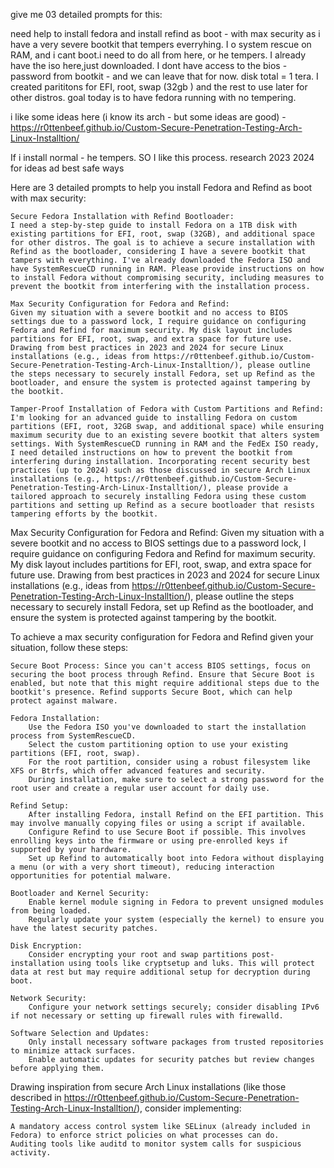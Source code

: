 give me 03 detailed prompts for this:

need help to install fedora and install refind as boot - with max security as i have a very severe bootkit that tempers everryhing. I o system rescue on RAM, and i cant boot.i need to do all from here, or he tempers. I already have the iso here,just downloaded.
I dont have access to the bios - password from bootkit - and we can leave that for now.
disk total = 1 tera. I created parititons for EFI, root, swap (32gb ) and the rest to use later for other distros. goal today is to have fedora running with no tempering.

 i like some ideas here (i know its arch - but some ideas are good) - https://r0ttenbeef.github.io/Custom-Secure-Penetration-Testing-Arch-Linux-Installtion/

If i install normal - he tempers. SO I like this process. research 2023 2024 for ideas ad best safe ways



Here are 3 detailed prompts to help you install Fedora and Refind as boot with max security:



    Secure Fedora Installation with Refind Bootloader:
    I need a step-by-step guide to install Fedora on a 1TB disk with existing partitions for EFI, root, swap (32GB), and additional space for other distros. The goal is to achieve a secure installation with Refind as the bootloader, considering I have a severe bootkit that tampers with everything. I've already downloaded the Fedora ISO and have SystemRescueCD running in RAM. Please provide instructions on how to install Fedora without compromising security, including measures to prevent the bootkit from interfering with the installation process.

    Max Security Configuration for Fedora and Refind:
    Given my situation with a severe bootkit and no access to BIOS settings due to a password lock, I require guidance on configuring Fedora and Refind for maximum security. My disk layout includes partitions for EFI, root, swap, and extra space for future use. Drawing from best practices in 2023 and 2024 for secure Linux installations (e.g., ideas from https://r0ttenbeef.github.io/Custom-Secure-Penetration-Testing-Arch-Linux-Installtion/), please outline the steps necessary to securely install Fedora, set up Refind as the bootloader, and ensure the system is protected against tampering by the bootkit.

    Tamper-Proof Installation of Fedora with Custom Partitions and Refind:
    I'm looking for an advanced guide to installing Fedora on custom partitions (EFI, root, 32GB swap, and additional space) while ensuring maximum security due to an existing severe bootkit that alters system settings. With SystemRescueCD running in RAM and the FedEx ISO ready, I need detailed instructions on how to prevent the bootkit from interfering during installation. Incorporating recent security best practices (up to 2024) such as those discussed in secure Arch Linux installations (e.g., https://r0ttenbeef.github.io/Custom-Secure-Penetration-Testing-Arch-Linux-Installtion/), please provide a tailored approach to securely installing Fedora using these custom partitions and setting up Refind as a secure bootloader that resists tampering efforts by the bootkit.

Max Security Configuration for Fedora and Refind:
Given my situation with a severe bootkit and no access to BIOS settings due to a password lock, I require guidance on configuring Fedora and Refind for maximum security. My disk layout includes partitions for EFI, root, swap, and extra space for future use. Drawing from best practices in 2023 and 2024 for secure Linux installations (e.g., ideas from https://r0ttenbeef.github.io/Custom-Secure-Penetration-Testing-Arch-Linux-Installtion/), please outline the steps necessary to securely install Fedora, set up Refind as the bootloader, and ensure the system is protected against tampering by the bootkit.






To achieve a max security configuration for Fedora and Refind given your situation, follow these steps:

    Secure Boot Process: Since you can't access BIOS settings, focus on securing the boot process through Refind. Ensure that Secure Boot is enabled, but note that this might require additional steps due to the bootkit's presence. Refind supports Secure Boot, which can help protect against malware.
    
    Fedora Installation:
        Use the Fedora ISO you've downloaded to start the installation process from SystemRescueCD.
        Select the custom partitioning option to use your existing partitions (EFI, root, swap).
        For the root partition, consider using a robust filesystem like XFS or Btrfs, which offer advanced features and security.
        During installation, make sure to select a strong password for the root user and create a regular user account for daily use.
        
    Refind Setup:
        After installing Fedora, install Refind on the EFI partition. This may involve manually copying files or using a script if available.
        Configure Refind to use Secure Boot if possible. This involves enrolling keys into the firmware or using pre-enrolled keys if supported by your hardware.
        Set up Refind to automatically boot into Fedora without displaying a menu (or with a very short timeout), reducing interaction opportunities for potential malware.
        
    Bootloader and Kernel Security:
        Enable kernel module signing in Fedora to prevent unsigned modules from being loaded.
        Regularly update your system (especially the kernel) to ensure you have the latest security patches.
        
    Disk Encryption:
        Consider encrypting your root and swap partitions post-installation using tools like cryptsetup and luks. This will protect data at rest but may require additional setup for decryption during boot.
        
    Network Security:
        Configure your network settings securely; consider disabling IPv6 if not necessary or setting up firewall rules with firewalld.
        
    Software Selection and Updates:
        Only install necessary software packages from trusted repositories to minimize attack surfaces.
        Enable automatic updates for security patches but review changes before applying them.

Drawing inspiration from secure Arch Linux installations (like those described in https://r0ttenbeef.github.io/Custom-Secure-Penetration-Testing-Arch-Linux-Installtion/), consider implementing:

    A mandatory access control system like SELinux (already included in Fedora) to enforce strict policies on what processes can do.
    Auditing tools like auditd to monitor system calls for suspicious activity.


